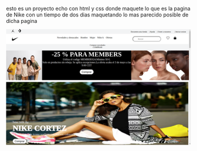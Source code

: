 
esto es un proyecto echo con html y css donde  maquete lo que es la pagina de Nike con un tiempo de dos dias maquetando lo mas parecido posible de dicha pagina


![alt text](image.png)